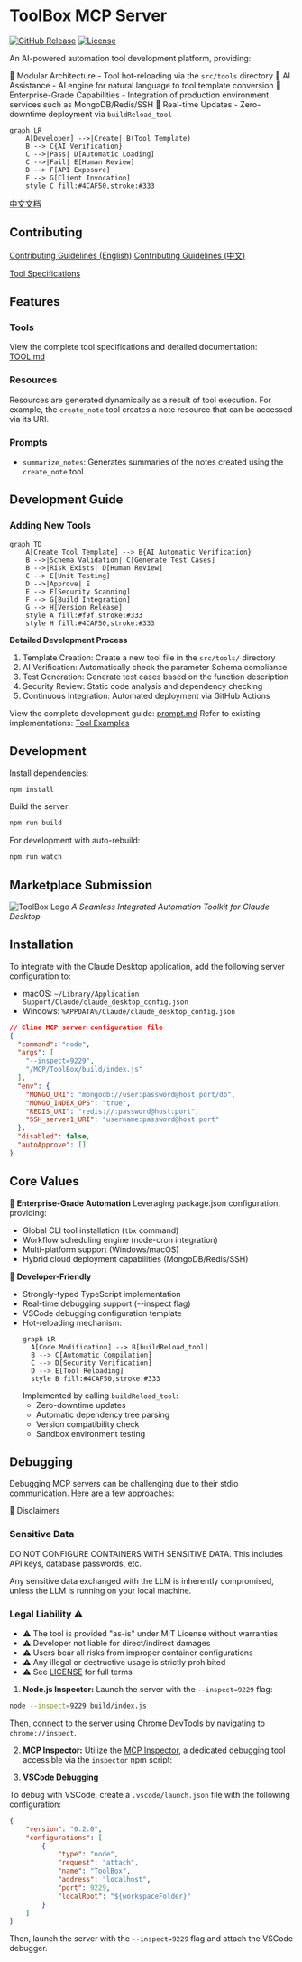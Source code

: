 # ToolBox MCP Server 
[![GitHub Release](https://img.shields.io/github/v/release/xiaoguomeiyitian/ToolBox)](https://github.com/xiaoguomeiyitian/ToolBox/releases)
[![License](https://img.shields.io/badge/License-MIT-green.svg)](LICENSE)

An AI-powered automation tool development platform, providing:

🧩 Modular Architecture - Tool hot-reloading via the `src/tools` directory
🤖 AI Assistance - AI engine for natural language to tool template conversion
🚀 Enterprise-Grade Capabilities - Integration of production environment services such as MongoDB/Redis/SSH
🔄 Real-time Updates - Zero-downtime deployment via `buildReload_tool`

```mermaid
graph LR
    A[Developer] -->|Create| B(Tool Template)
    B --> C{AI Verification}
    C -->|Pass| D[Automatic Loading]
    C -->|Fail| E[Human Review]
    D --> F[API Exposure]
    F --> G[Client Invocation]
    style C fill:#4CAF50,stroke:#333
```

[中文文档](README_ZH.md)

## Contributing
[Contributing Guidelines (English)](CONTRIBUTING_EN.md)
[Contributing Guidelines (中文)](CONTRIBUTING_ZH.md)

[Tool Specifications](TOOL.md)

## Features

### Tools

View the complete tool specifications and detailed documentation: [TOOL.md](TOOL.md)

### Resources

Resources are generated dynamically as a result of tool execution. For example, the `create_note` tool creates a note resource that can be accessed via its URI.

### Prompts

- `summarize_notes`: Generates summaries of the notes created using the `create_note` tool.

## Development Guide

### Adding New Tools
```mermaid
graph TD
    A[Create Tool Template] --> B{AI Automatic Verification}
    B -->|Schema Validation| C[Generate Test Cases]
    B -->|Risk Exists| D[Human Review]
    C --> E[Unit Testing]
    D -->|Approve| E
    E --> F[Security Scanning]
    F --> G[Build Integration]
    G --> H[Version Release]
    style A fill:#f9f,stroke:#333
    style H fill:#4CAF50,stroke:#333
```

**Detailed Development Process**
1. Template Creation: Create a new tool file in the `src/tools/` directory
2. AI Verification: Automatically check the parameter Schema compliance
3. Test Generation: Generate test cases based on the function description
4. Security Review: Static code analysis and dependency checking
5. Continuous Integration: Automated deployment via GitHub Actions

View the complete development guide: [prompt.md](prompt.md)
Refer to existing implementations: [Tool Examples](src/tools/)

## Development

Install dependencies:

```bash
npm install
```

Build the server:

```bash
npm run build
```

For development with auto-rebuild:

```bash
npm run watch
```

## Marketplace Submission

![ToolBox Logo](logo/ToolBox_logo.png)
*A Seamless Integrated Automation Toolkit for Claude Desktop*

## Installation

To integrate with the Claude Desktop application, add the following server configuration to:

-   macOS: `~/Library/Application Support/Claude/claude_desktop_config.json`
-   Windows: `%APPDATA%/Claude/claude_desktop_config.json`

```json
// Cline MCP server configuration file
{
  "command": "node",
  "args": [
    "--inspect=9229",
    "/MCP/ToolBox/build/index.js"
  ],
  "env": {
    "MONGO_URI": "mongodb://user:password@host:port/db",
    "MONGO_INDEX_OPS": "true",
    "REDIS_URI": "redis://:password@host:port",
    "SSH_server1_URI": "username:password@host:port"
  },
  "disabled": false,
  "autoApprove": []
}
```

## Core Values

🚀 **Enterprise-Grade Automation**
Leveraging package.json configuration, providing:
- Global CLI tool installation (`tbx` command)
- Workflow scheduling engine (node-cron integration)
- Multi-platform support (Windows/macOS)
- Hybrid cloud deployment capabilities (MongoDB/Redis/SSH)

🔧 **Developer-Friendly**  
- Strongly-typed TypeScript implementation
- Real-time debugging support (--inspect flag)
- VSCode debugging configuration template
- Hot-reloading mechanism:
  ```mermaid
  graph LR
    A[Code Modification] --> B[buildReload_tool]
    B --> C[Automatic Compilation]
    C --> D[Security Verification]
    D --> E[Tool Reloading]
    style B fill:#4CAF50,stroke:#333
  ```
  Implemented by calling `buildReload_tool`:
  - Zero-downtime updates
  - Automatic dependency tree parsing
  - Version compatibility check
  - Sandbox environment testing

## Debugging

Debugging MCP servers can be challenging due to their stdio communication. Here are a few approaches:

🚧 Disclaimers

### Sensitive Data
DO NOT CONFIGURE CONTAINERS WITH SENSITIVE DATA. This includes API keys, database passwords, etc.

Any sensitive data exchanged with the LLM is inherently compromised, unless the LLM is running on your local machine.

### Legal Liability ⚠️
- ⚠️ The tool is provided "as-is" under MIT License without warranties  
- ⚠️ Developer not liable for direct/indirect damages  
- ⚠️ Users bear all risks from improper container configurations  
- ⚠️ Any illegal or destructive usage is strictly prohibited  
- ⚠️ See [LICENSE](LICENSE) for full terms   

1.  **Node.js Inspector:** Launch the server with the `--inspect=9229` flag:

```bash
node --inspect=9229 build/index.js
```

Then, connect to the server using Chrome DevTools by navigating to `chrome://inspect`.

2.  **MCP Inspector:** Utilize the [MCP Inspector](https://github.com/modelcontextprotocol/inspector), a dedicated debugging tool accessible via the `inspector` npm script:

3.  **VSCode Debugging**

To debug with VSCode, create a `.vscode/launch.json` file with the following configuration:

```json
{
    "version": "0.2.0",
    "configurations": [
        {
            "type": "node",
            "request": "attach",
            "name": "ToolBox",
            "address": "localhost",
            "port": 9229,
            "localRoot": "${workspaceFolder}"
        }
    ]
}
```

Then, launch the server with the `--inspect=9229` flag and attach the VSCode debugger.
